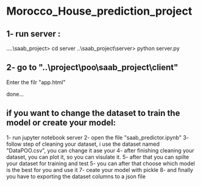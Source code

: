 # Morocco_House_prediction_project


## 1- run server :
..\..\saab_project> cd server
..\saab_project\server> python server.py

## 2- go to "..\project\poo\saab_project\client"
Enter the filr "app.html"

done...

## if you want to change the dataset to train the model or create your model:

1- run jupyter notebook server 
2- open the file "saab_predictor.ipynb"
3- follow step of cleaning your dataset, i use the dataset named "DataPOO.csv", you can change it ase your
4- after finishing cleaning your dataset, you can plot it, so you can visulate it.
5- after that you can spilte your dataset for training and test
5- you can after that choose which model is the best for you and use it 
7- ceate your model with pickle
8- and finally you have to exporting the dataset columns to a json file 
